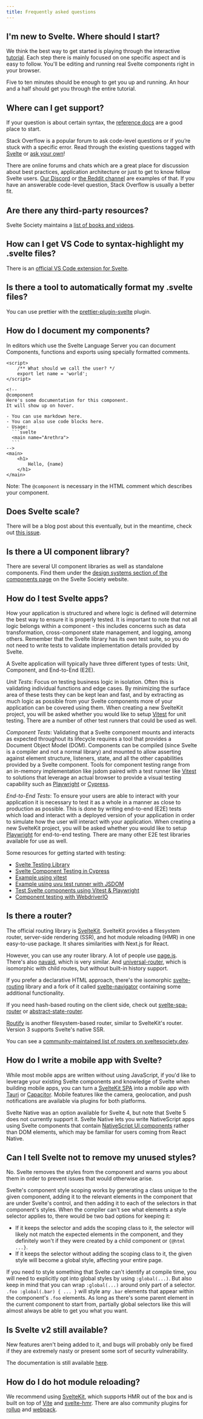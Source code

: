 ```yaml
---
title: Frequently asked questions
---
```


## I'm new to Svelte. Where should I start?

We think the best way to get started is playing through the interactive [tutorial](/tutorial). Each step there is mainly focused on one specific aspect and is easy to follow. You'll be editing and running real Svelte components right in your browser.

Five to ten minutes should be enough to get you up and running. An hour and a half should get you through the entire tutorial.

## Where can I get support?

If your question is about certain syntax, the [reference docs](/docs/svelte) are a good place to start.

Stack Overflow is a popular forum to ask code-level questions or if you’re stuck with a specific error. Read through the existing questions tagged with [Svelte](https://stackoverflow.com/questions/tagged/svelte+or+svelte-3) or [ask your own](https://stackoverflow.com/questions/ask?tags=svelte)!

There are online forums and chats which are a great place for discussion about best practices, application architecture or just to get to know fellow Svelte users. [Our Discord](/chat) or [the Reddit channel](https://www.reddit.com/r/sveltejs/) are examples of that. If you have an answerable code-level question, Stack Overflow is usually a better fit.

## Are there any third-party resources?

Svelte Society maintains a [list of books and videos](https://sveltesociety.dev/resources).

## How can I get VS Code to syntax-highlight my .svelte files?

There is an [official VS Code extension for Svelte](https://marketplace.visualstudio.com/items?itemName=svelte.svelte-vscode).

## Is there a tool to automatically format my .svelte files?

You can use prettier with the [prettier-plugin-svelte](https://www.npmjs.com/package/prettier-plugin-svelte) plugin.

## How do I document my components?

In editors which use the Svelte Language Server you can document Components, functions and exports using specially formatted comments.

````svelte
<script>
	/** What should we call the user? */
	export let name = 'world';
</script>

<!--
@component
Here's some documentation for this component.
It will show up on hover.

- You can use markdown here.
- You can also use code blocks here.
- Usage:
  ```svelte
  <main name="Arethra">
  ```
-->
<main>
	<h1>
		Hello, {name}
	</h1>
</main>
````

Note: The `@component` is necessary in the HTML comment which describes your component.

## Does Svelte scale?

There will be a blog post about this eventually, but in the meantime, check out [this issue](https://github.com/sveltejs/svelte/issues/2546).

## Is there a UI component library?

There are several UI component libraries as well as standalone components. Find them under the [design systems section of the components page](https://sveltesociety.dev/packages?category=design-system) on the Svelte Society website.

## How do I test Svelte apps?

How your application is structured and where logic is defined will determine the best way to ensure it is properly tested. It is important to note that not all logic belongs within a component - this includes concerns such as data transformation, cross-component state management, and logging, among others. Remember that the Svelte library has its own test suite, so you do not need to write tests to validate implementation details provided by Svelte.

A Svelte application will typically have three different types of tests: Unit, Component, and End-to-End (E2E).

_Unit Tests_: Focus on testing business logic in isolation. Often this is validating individual functions and edge cases. By minimizing the surface area of these tests they can be kept lean and fast, and by extracting as much logic as possible from your Svelte components more of your application can be covered using them. When creating a new SvelteKit project, you will be asked whether you would like to setup [Vitest](https://vitest.dev/) for unit testing. There are a number of other test runners that could be used as well.

_Component Tests_: Validating that a Svelte component mounts and interacts as expected throughout its lifecycle requires a tool that provides a Document Object Model (DOM). Components can be compiled (since Svelte is a compiler and not a normal library) and mounted to allow asserting against element structure, listeners, state, and all the other capabilities provided by a Svelte component. Tools for component testing range from an in-memory implementation like jsdom paired with a test runner like [Vitest](https://vitest.dev/) to solutions that leverage an actual browser to provide a visual testing capability such as [Playwright](https://playwright.dev/docs/test-components) or [Cypress](https://www.cypress.io/).

_End-to-End Tests_: To ensure your users are able to interact with your application it is necessary to test it as a whole in a manner as close to production as possible. This is done by writing end-to-end (E2E) tests which load and interact with a deployed version of your application in order to simulate how the user will interact with your application. When creating a new SvelteKit project, you will be asked whether you would like to setup [Playwright](https://playwright.dev/) for end-to-end testing. There are many other E2E test libraries available for use as well.

Some resources for getting started with testing:

- [Svelte Testing Library](https://testing-library.com/docs/svelte-testing-library/example/)
- [Svelte Component Testing in Cypress](https://docs.cypress.io/guides/component-testing/svelte/overview)
- [Example using vitest](https://github.com/vitest-dev/vitest/tree/main/examples/sveltekit)
- [Example using uvu test runner with JSDOM](https://github.com/lukeed/uvu/tree/master/examples/svelte)
- [Test Svelte components using Vitest & Playwright](https://davipon.hashnode.dev/test-svelte-component-using-vitest-playwright)
- [Component testing with WebdriverIO](https://webdriver.io/docs/component-testing/svelte)

## Is there a router?

The official routing library is [SvelteKit](/docs/kit). SvelteKit provides a filesystem router, server-side rendering (SSR), and hot module reloading (HMR) in one easy-to-use package. It shares similarities with Next.js for React.

However, you can use any router library. A lot of people use [page.js](https://github.com/visionmedia/page.js). There's also [navaid](https://github.com/lukeed/navaid), which is very similar. And [universal-router](https://github.com/kriasoft/universal-router), which is isomorphic with child routes, but without built-in history support.

If you prefer a declarative HTML approach, there's the isomorphic [svelte-routing](https://github.com/EmilTholin/svelte-routing) library and a fork of it called [svelte-navigator](https://github.com/mefechoel/svelte-navigator) containing some additional functionality.

If you need hash-based routing on the client side, check out [svelte-spa-router](https://github.com/ItalyPaleAle/svelte-spa-router) or [abstract-state-router](https://github.com/TehShrike/abstract-state-router/).

[Routify](https://routify.dev) is another filesystem-based router, similar to SvelteKit's router. Version 3 supports Svelte's native SSR.

You can see a [community-maintained list of routers on sveltesociety.dev](https://sveltesociety.dev/packages?category=routers).

## How do I write a mobile app with Svelte?

While most mobile apps are written without using JavaScript, if you'd like to leverage your existing Svelte components and knowledge of Svelte when building mobile apps, you can turn a [SvelteKit SPA](https://kit.svelte.dev/docs/single-page-apps) into a mobile app with [Tauri](https://v2.tauri.app/start/frontend/sveltekit/) or [Capacitor](https://capacitorjs.com/solution/svelte). Mobile features like the camera, geolocation, and push notifications are available via plugins for both platforms.

Svelte Native was an option available for Svelte 4, but note that Svelte 5 does not currently support it. Svelte Native lets you write NativeScript apps using Svelte components that contain [NativeScript UI components](https://docs.nativescript.org/ui/) rather than DOM elements, which may be familiar for users coming from React Native.

## Can I tell Svelte not to remove my unused styles?

No. Svelte removes the styles from the component and warns you about them in order to prevent issues that would otherwise arise.

Svelte's component style scoping works by generating a class unique to the given component, adding it to the relevant elements in the component that are under Svelte's control, and then adding it to each of the selectors in that component's styles. When the compiler can't see what elements a style selector applies to, there would be two bad options for keeping it:

- If it keeps the selector and adds the scoping class to it, the selector will likely not match the expected elements in the component, and they definitely won't if they were created by a child component or `{@html ...}`.
- If it keeps the selector without adding the scoping class to it, the given style will become a global style, affecting your entire page.

If you need to style something that Svelte can't identify at compile time, you will need to explicitly opt into global styles by using `:global(...)`. But also keep in mind that you can wrap `:global(...)` around only part of a selector. `.foo :global(.bar) { ... }` will style any `.bar` elements that appear within the component's `.foo` elements. As long as there's some parent element in the current component to start from, partially global selectors like this will almost always be able to get you what you want.

## Is Svelte v2 still available?

New features aren't being added to it, and bugs will probably only be fixed if they are extremely nasty or present some sort of security vulnerability.

The documentation is still available [here](https://v2.svelte.dev/guide).

## How do I do hot module reloading?

We recommend using [SvelteKit](/docs/kit), which supports HMR out of the box and is built on top of [Vite](https://vitejs.dev/) and [svelte-hmr](https://github.com/sveltejs/svelte-hmr). There are also community plugins for [rollup](https://github.com/rixo/rollup-plugin-svelte-hot) and [webpack](https://github.com/sveltejs/svelte-loader).
